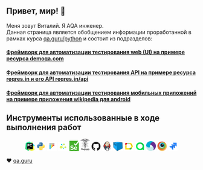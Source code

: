 ## Привет, мир! 👋
Меня зовут Виталий. Я AQA инженер. <br/>
Данная страница является обобщением информации проработанной в рамках курса <a target="_blank" href="https://qa.guru/python">qa.guru/python</a> и состоит из подразделов:

#### <a target="_blank" href="https://github.com/Wildips/demoqa_diplome">Фреймворк для автоматизации тестирования web (UI) на примере ресурса demoqa.com</a>
#### <a target="_blank" href="https://github.com/Wildips/qa_g-rest-api">Фреймворк для автоматизации тестирования API на примере ресурса reqres.in и его API reqres.in/api</a>
#### <a target="_blank" href="https://github.com/Wildips/125_mobile_tests">Фреймворк для автоматизации тестирования мобильных приложений на примере приложения wikipedia для android</a>

## Инструменты использованные в ходе выполнения работ
<p  align="center">
  <code><img width="5%" title="Pycharm" src="images/pycharm.png"></code>
  <code><img width="5%" title="Python" src="images/python-original.svg"></code>
  <code><img width="5%" title="Pytest" src="images/pytest-original.svg"></code>
  <code><img width="5%" title="Selene" src="images/selene.png"></code>
  <code><img width="5%" title="Selenium" src="images/selenium.png"></code>
  <code><img width="5%" title="Requests" src="images/Requests_Python_Logo.png"></code>
  <code><img width="5%" title="GitHub" src="images/github-original.svg"></code>
  <code><img width="5%" title="Jenkins" src="images/jenkins-original.svg"></code>
  <code><img width="5%" title="Selenoid" src="images/selenoid.png"></code>
  <code><img width="5%" title="Allure Report" src="images/Allure_Report.png"></code>
  <code><img width="5%" title="Allure TestOps" src="images/AllureTestOps.png"></code>
  <code><img width="5%" title="Appium" src="images/appium.png"></code>
  <code><img width="5%" title="Browserstack" src="images/browserstack.png"></code>
  <code><img width="5%" title="Jira" src="images/jira-original.svg"></code>
</p>


:heart: <a target="_blank" href="https://qa.guru">qa.guru</a><br/>

<!--
**Wildips/Wildips** is a ✨ _special_ ✨ repository because its `README.md` (this file) appears on your GitHub profile.

Here are some ideas to get you started:

- 🔭 I’m currently working on ...
- 🌱 I’m currently learning ...
- 👯 I’m looking to collaborate on ...
- 🤔 I’m looking for help with ...
- 💬 Ask me about ...
- 📫 How to reach me: ...
- 😄 Pronouns: ...
- ⚡ Fun fact: ...
-->
